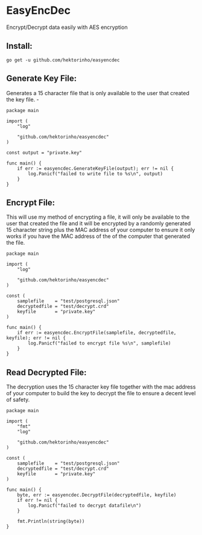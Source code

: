 # EasyEncDec
Encrypt/Decrypt data easily with AES encryption

## Install:
`go get -u github.com/hektorinho/easyencdec`

## Generate Key File:
Generates a 15 character file that is only available to the user that created the key file. -
```golang
package main

import (
	"log"

	"github.com/hektorinho/easyencdec"
)

const output = "private.key"

func main() {
	if err := easyencdec.GenerateKeyFile(output); err != nil {
		log.Panicf("failed to write file to %s\n", output)
	}
}
```

## Encrypt File:
This will use my method of encrypting a file, it will only be available to the user that created the file and it will be encrypted by a randomly generated 15 character string plus the MAC address of your computer to ensure it only works if you have the MAC address of the of the computer that generated the file.
```golang
package main

import (
	"log"

	"github.com/hektorinho/easyencdec"
)

const (
	samplefile    = "test/postgresql.json"
	decryptedfile = "test/decrypt.crd"
	keyfile       = "private.key"
)

func main() {
	if err := easyencdec.EncryptFile(samplefile, decryptedfile, keyfile); err != nil {
		log.Panicf("failed to encrypt file %s\n", samplefile)
	}
}
```

## Read Decrypted File:
The decryption uses the 15 character key file together with the mac address of your computer to build the key to decrypt the file to ensure a decent level of safety.
```golang
package main

import (
	"fmt"
	"log"

	"github.com/hektorinho/easyencdec"
)

const (
	samplefile    = "test/postgresql.json"
	decryptedfile = "test/decrypt.crd"
	keyfile       = "private.key"
)

func main() {
	byte, err := easyencdec.DecryptFile(decryptedfile, keyfile)
	if err != nil {
		log.Panicf("failed to decrypt datafile\n")
	}

	fmt.Println(string(byte))
}
```
